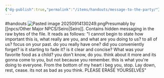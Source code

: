 ```yaml
---
{"dg-publish":true,"permalink":"/items/handouts/message-to-the-party/"}
---
```


#handouts
![Pasted image 20250914130249.png](/img/user/items/image%20files/Pasted%20image%2020250914130249.png)Presumably by [[npcs/Other Major NPCS/Seiro\|Seiro]]. Contains hidden messaging in the raw bytes of the file. It reads as follows:
"I cannot begin to state how important this is, what really are you, and what are you doing to us?  to all of us? focus on your past. do you really have one? did you conveniently forget? is it starting to fade it? is it clear and concise?
What was your favorite food as a child? you don't know, do you. think about it more and its gonna come to you, but not because you remember. this is what you're doing to everyone. From the bottom of my heart i beg you, stop. Lay down, rest, cease. its not as bad as you think. 
PLEASE ERASE YOURSELVES"